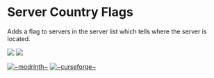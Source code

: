 # Server Country Flags

Adds a flag to servers in the server list which tells where the server is located.

[![](http://cf.way2muchnoise.eu/full_841311_downloads.svg)](https://www.curseforge.com/minecraft/mc-mods/server-country-flags)
[![](https://cf.way2muchnoise.eu/versions/841311.svg)](https://www.curseforge.com/minecraft/mc-mods/server-country-flags)

[![~modrinth~](https://raw.githubusercontent.com/intergrav/devins-badges/main/badges/modrinth_64h.png)](https://modrinth.com/mod/server-country-flags/)
[![~curseforge~](https://raw.githubusercontent.com/intergrav/devins-badges/main/badges/curseforge_64h.png)](https://www.curseforge.com/minecraft/mc-mods/server-country-flags)